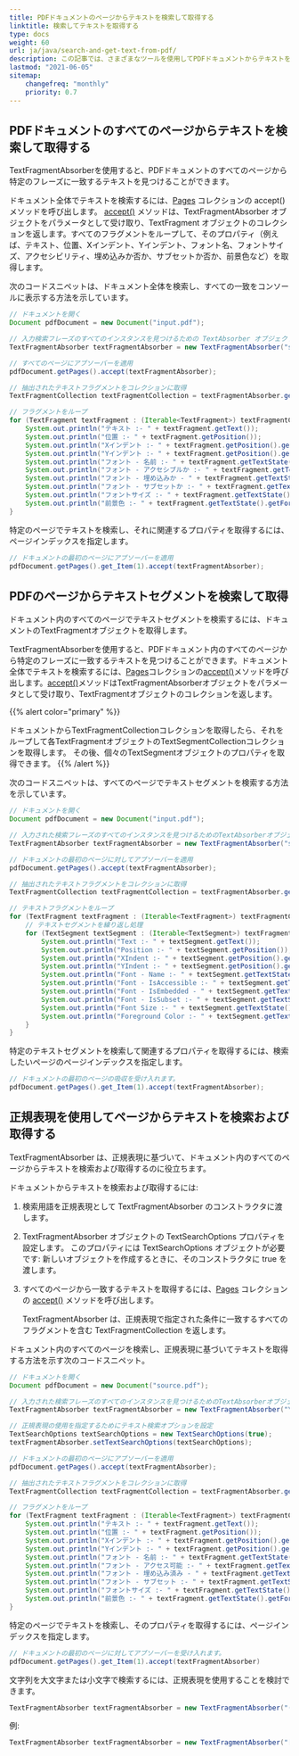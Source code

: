 ```yaml
---
title: PDFドキュメントのページからテキストを検索して取得する
linktitle: 検索してテキストを取得する
type: docs
weight: 60
url: ja/java/search-and-get-text-from-pdf/
description: この記事では、さまざまなツールを使用してPDFドキュメントからテキストを検索し取得する方法を説明します。特定のページまたはすべてのページから正規表現で検索できます。
lastmod: "2021-06-05"
sitemap:
    changefreq: "monthly"
    priority: 0.7
---
```


## PDFドキュメントのすべてのページからテキストを検索して取得する

TextFragmentAbsorberを使用すると、PDFドキュメントのすべてのページから特定のフレーズに一致するテキストを見つけることができます。

ドキュメント全体でテキストを検索するには、[Pages](https://reference.aspose.com/pdf/java/com.aspose.pdf/Page) コレクションの accept() メソッドを呼び出します。
 [accept()](https://reference.aspose.com/pdf/java/com.aspose.pdf/TextFragmentAbsorber) メソッドは、TextFragmentAbsorber オブジェクトをパラメータとして受け取り、TextFragment オブジェクトのコレクションを返します。すべてのフラグメントをループして、そのプロパティ（例えば、テキスト、位置、Xインデント、Yインデント、フォント名、フォントサイズ、アクセシビリティ、埋め込みか否か、サブセットか否か、前景色など）を取得します。

次のコードスニペットは、ドキュメント全体を検索し、すべての一致をコンソールに表示する方法を示しています。

```java
// ドキュメントを開く
Document pdfDocument = new Document("input.pdf");

// 入力検索フレーズのすべてのインスタンスを見つけるための TextAbsorber オブジェクトを作成
TextFragmentAbsorber textFragmentAbsorber = new TextFragmentAbsorber("sample");

// すべてのページにアブソーバーを適用
pdfDocument.getPages().accept(textFragmentAbsorber);

// 抽出されたテキストフラグメントをコレクションに取得
TextFragmentCollection textFragmentCollection = textFragmentAbsorber.getTextFragments();

// フラグメントをループ
for (TextFragment textFragment : (Iterable<TextFragment>) textFragmentCollection) {
    System.out.println("テキスト :- " + textFragment.getText());
    System.out.println("位置 :- " + textFragment.getPosition());
    System.out.println("Xインデント :- " + textFragment.getPosition().getXIndent());
    System.out.println("Yインデント :- " + textFragment.getPosition().getYIndent());
    System.out.println("フォント - 名前 :- " + textFragment.getTextState().getFont().getFontName());
    System.out.println("フォント - アクセシブルか :- " + textFragment.getTextState().getFont().isAccessible());
    System.out.println("フォント - 埋め込みか - " + textFragment.getTextState().getFont().isEmbedded());
    System.out.println("フォント - サブセットか :- " + textFragment.getTextState().getFont().isSubset());
    System.out.println("フォントサイズ :- " + textFragment.getTextState().getFontSize());
    System.out.println("前景色 :- " + textFragment.getTextState().getForegroundColor());
}
```

特定のページでテキストを検索し、それに関連するプロパティを取得するには、ページインデックスを指定します。

```java
// ドキュメントの最初のページにアブソーバーを適用
pdfDocument.getPages().get_Item(1).accept(textFragmentAbsorber);
```

## PDFのページからテキストセグメントを検索して取得

ドキュメント内のすべてのページでテキストセグメントを検索するには、ドキュメントのTextFragmentオブジェクトを取得します。

TextFragmentAbsorberを使用すると、PDFドキュメント内のすべてのページから特定のフレーズに一致するテキストを見つけることができます。ドキュメント全体でテキストを検索するには、[Pages](https://reference.aspose.com/pdf//java/com.aspose.pdf/pagecollection)コレクションの[accept()](https://reference.aspose.com/pdf/java/com.aspose.pdf/TextFragmentAbsorber)メソッドを呼び出します。[accept()](https://reference.aspose.com/pdf/java/com.aspose.pdf/TextFragmentAbsorber)メソッドはTextFragmentAbsorberオブジェクトをパラメータとして受け取り、TextFragmentオブジェクトのコレクションを返します。

{{% alert color="primary" %}}

ドキュメントからTextFragmentCollectionコレクションを取得したら、それをループして各TextFragmentオブジェクトのTextSegmentCollectionコレクションを取得します。
 その後、個々のTextSegmentオブジェクトのプロパティを取得できます。
{{% /alert %}}

次のコードスニペットは、すべてのページでテキストセグメントを検索する方法を示しています。

```java
// ドキュメントを開く
Document pdfDocument = new Document("input.pdf");

// 入力された検索フレーズのすべてのインスタンスを見つけるためのTextAbsorberオブジェクトを作成
TextFragmentAbsorber textFragmentAbsorber = new TextFragmentAbsorber("sample");

// ドキュメントの最初のページに対してアブソーバーを適用
pdfDocument.getPages().accept(textFragmentAbsorber);

// 抽出されたテキストフラグメントをコレクションに取得
TextFragmentCollection textFragmentCollection = textFragmentAbsorber.getTextFragments();

// テキストフラグメントをループ
for (TextFragment textFragment : (Iterable<TextFragment>) textFragmentCollection) {
    // テキストセグメントを繰り返し処理
    for (TextSegment textSegment : (Iterable<TextSegment>) textFragment.getSegments()) {
        System.out.println("Text :- " + textSegment.getText());
        System.out.println("Position :- " + textSegment.getPosition());
        System.out.println("XIndent :- " + textSegment.getPosition().getXIndent());
        System.out.println("YIndent :- " + textSegment.getPosition().getYIndent());
        System.out.println("Font - Name :- " + textSegment.getTextState().getFont().getFontName());
        System.out.println("Font - IsAccessible :- " + textSegment.getTextState().getFont().isAccessible());
        System.out.println("Font - IsEmbedded - " + textSegment.getTextState().getFont().isEmbedded());
        System.out.println("Font - IsSubset :- " + textSegment.getTextState().getFont().isSubset());
        System.out.println("Font Size :- " + textSegment.getTextState().getFontSize());
        System.out.println("Foreground Color :- " + textSegment.getTextState().getForegroundColor());
    }
}
```

特定のテキストセグメントを検索して関連するプロパティを取得するには、検索したいページのページインデックスを指定します。

```java
// ドキュメントの最初のページの吸収を受け入れます。
pdfDocument.getPages().get_Item(1).accept(textFragmentAbsorber);
```

## 正規表現を使用してページからテキストを検索および取得する

TextFragmentAbsorber は、正規表現に基づいて、ドキュメント内のすべてのページからテキストを検索および取得するのに役立ちます。

ドキュメントからテキストを検索および取得するには:

1. 検索用語を正規表現として TextFragmentAbsorber のコンストラクタに渡します。
2. TextFragmentAbsorber オブジェクトの TextSearchOptions プロパティを設定します。
   このプロパティには TextSearchOptions オブジェクトが必要です: 新しいオブジェクトを作成するときに、そのコンストラクタに true を渡します。
3. すべてのページから一致するテキストを取得するには、[Pages](https://reference.aspose.com/pdf//java/com.aspose.pdf/pagecollection) コレクションの [accept()](https://reference.aspose.com/pdf/java/com.aspose.pdf/TextFragmentAbsorber) メソッドを呼び出します。

   TextFragmentAbsorber は、正規表現で指定された条件に一致するすべてのフラグメントを含む TextFragmentCollection を返します。

ドキュメント内のすべてのページを検索し、正規表現に基づいてテキストを取得する方法を示す次のコードスニペット。

```java
// ドキュメントを開く
Document pdfDocument = new Document("source.pdf");

// 入力された検索フレーズのすべてのインスタンスを見つけるためのTextAbsorberオブジェクトを作成
TextFragmentAbsorber textFragmentAbsorber = new TextFragmentAbsorber("\\d{4}-\\d{4}"); // 例: 1999-2000

// 正規表現の使用を指定するためにテキスト検索オプションを設定
TextSearchOptions textSearchOptions = new TextSearchOptions(true);
textFragmentAbsorber.setTextSearchOptions(textSearchOptions);

// ドキュメントの最初のページにアブソーバーを適用
pdfDocument.getPages().accept(textFragmentAbsorber);

// 抽出されたテキストフラグメントをコレクションに取得
TextFragmentCollection textFragmentCollection = textFragmentAbsorber.getTextFragments();

// フラグメントをループ
for (TextFragment textFragment : (Iterable<TextFragment>) textFragmentCollection) {
    System.out.println("テキスト :- " + textFragment.getText());
    System.out.println("位置 :- " + textFragment.getPosition());
    System.out.println("Xインデント :- " + textFragment.getPosition().getXIndent());
    System.out.println("Yインデント :- " + textFragment.getPosition().getYIndent());
    System.out.println("フォント - 名前 :- " + textFragment.getTextState().getFont().getFontName());
    System.out.println("フォント - アクセス可能 :- " + textFragment.getTextState().getFont().isAccessible());
    System.out.println("フォント - 埋め込み済み - " + textFragment.getTextState().getFont().isEmbedded());
    System.out.println("フォント - サブセット :- " + textFragment.getTextState().getFont().isSubset());
    System.out.println("フォントサイズ :- " + textFragment.getTextState().getFontSize());
    System.out.println("前景色 :- " + textFragment.getTextState().getForegroundColor());
}
```


特定のページでテキストを検索し、そのプロパティを取得するには、ページインデックスを指定します。

```java
// ドキュメントの最初のページに対してアブソーバーを受け入れます。
pdfDocument.getPages().get_Item(1).accept(textFragmentAbsorber)
```

文字列を大文字または小文字で検索するには、正規表現を使用することを検討できます。

```java
TextFragmentAbsorber textFragmentAbsorber = new TextFragmentAbsorber("(?i)Line", new TextSearchOptions(true));
```

例:

```java
TextFragmentAbsorber textFragmentAbsorber = new TextFragmentAbsorber("[\\S]+");
```